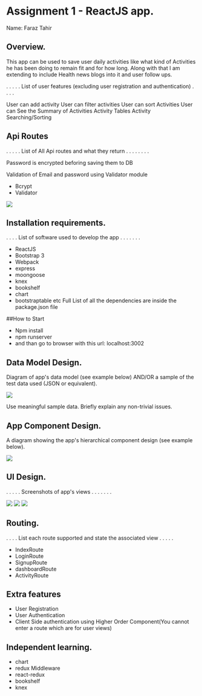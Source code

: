 # Assignment 1 - ReactJS app.

Name: Faraz Tahir

## Overview.
This app can be used to save user daily activities like what kind of Activities he has been doing to remain fit and for how long. Along with that I am extending to include Health news blogs into it and user follow ups.

 . . . . . List of user features (excluding user registration and authentication) . . . . 
 
 User can add activity
 User can filter activities
 User can sort Activities
 User can See the Summary of Activities
 Activity Tables
 Activity Searching/Sorting
 

## Api Routes
. . . . . List of All Api routes and what they return . . . . . . . .

Password is encrypted beforing saving them to DB 

Validation of Email and password using Validator module

+ Bcrypt
+ Validator

![][Api]

## Installation requirements.
. . . .  List of software used to develop the app . . . . . . . 
+ ReactJS 
+ Bootstrap 3
+ Webpack 
+ express
+ moongoose
+ knex
+ bookshelf 
+ chart
+ bootstraptable etc 
Full List of all the dependencies are inside the package.json file

##How to Start
+ Npm install
+ npm runserver
+ and than go to browser with this url: localhost:3002



## Data Model Design.

Diagram of app's data model (see example below) AND/OR a sample of the test data used (JSON or equivalent).

![][model]

Use meaningful sample data. Briefly explain any non-trivial issues.

## App Component Design.

A diagram showing the app's hierarchical component design (see example below). 

![][components]

## UI Design.

. . . . . Screenshots of app's views . . . . . . . 

![][Dashboard]
![][Home]
![][Activity]

## Routing.
. . . . List each route supported and state the associated view . . . . . 

+ IndexRoute
+ LoginRoute
+ SignupRoute
+ dashboardRoute
+ ActivityRoute


## Extra features
+ User Registration
+ User Authentication
+ Client Side authentication using Higher Order Component(You cannot enter a route which are for user views) 

## Independent learning.
+ chart
+ redux Middleware
+ react-redux
+ bookshelf
+ knex


[components]:./component.png
[model]: ./model.png
[Dashboard]: ./Dashboard.png
[Home]: ./Home.png
[Activity]: ./Activity.png
[Activity]: ./Activity.png
[Api]:./api
